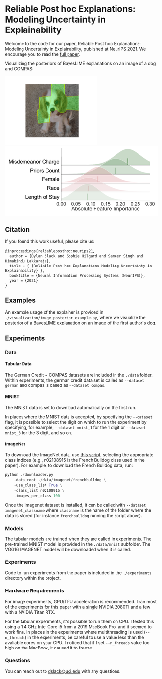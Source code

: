 # Reliable Post hoc Explanations: Modeling Uncertainty in Explainability

Welcome to the code for our paper, Reliable Post hoc Explanations: Modeling Uncertainty in Explainability, published at NeurIPS 2021. We encourage you to read the [full paper](https://arxiv.org/abs/2008.05030).

Visualizing the posteriors of BayesLIME explanations on an image of a dog and COMPAS:

<p float="middle">
<img src="visualization/diego.gif" width="300" heigh="300">
<img src="data/posteriors_fig_1.png" width="500" heigh="300">
</p>

## Citation

If you found this work useful, please cite us:

```
@inproceedings{reliableposthoc:neurips21,
  author = {Dylan Slack and Sophie Hilgard and Sameer Singh and Himabindu Lakkaraju},
  title = { {Reliable Post hoc Explanations Modeling Uncertainty in Explainability} },
  booktitle = {Neural Information Processing Systems (NeurIPS)},
  year = {2021}
}
```

## Examples

An example usage of the explainer is provided in `./visualization/image_posterior_example.py`, where we visualize the posterior of a BayesLIME explanation on an image of the first author's dog.

## Experiments

### Data

#### Tabular Data

The German Credit + COMPAS datasets are included in the `./data` folder. Within experiments, the german credit data set is called as `--dataset german` and compas is called as `--dataset compas`.

#### MNIST

The MNIST data is set to download automatically on the first run.

In places where the MNIST data is accepted, by specifying the `--dataset` flag, it is possible to select the digit on which to run the experiment by specifying, for example, `--dataset mnist_1` for the 1 digit or `--dataset mnist_3` for the 3 digit, and so on.

#### ImageNet

To download the ImageNet data, use [this script](https://github.com/mf1024/ImageNet-Datasets-Downloader), selecting the appropriate class indices (e.g., n02108915 is the French Bulldog class used in the paper). For example, to download the French Bulldog data, run:

```python
python ./downloader.py 
    -data_root ./data/imagenet/frenchbulldog \
    -use_class_list True \
    -class_list n02108915 \
    -images_per_class 100 
```

Once the imagenet dataset is installed, it can be called with `--dataset imagenet_classname` where `classname` is the name of the folder where the data is stored (for instance `frenchbulldog` running the script above).

### Models

The tabular models are trained when they are called in experiments. The pre-trained MNIST model is provided in the `./data/mnist` subfolder. The VGG16 IMAGENET model will be downloaded when it is called.

### Experiments

Code to run experiments from the paper is included in the `./experiments` directory within the project.

### Hardware Requirements

For image experiments, GPU/TPU acceleration is recommended. I ran most of the experiments for this paper with a single NVIDIA 2080TI and a few with a NVIDIA Titan RTX.

For the tabular experiments, it's possible to run them on CPU. I tested this using a 1.4 GHz Intel Core i5 from a 2019 MacBook Pro, and it seemed to work fine. In places in the experiments where multithreading is used (`--n_threads`) in the experiments, be careful to use a value less than the avaliable cores on your CPU. I noticed that if I set `--n_threads` value too high on the MacBook, it caused it to freeze. 

### Questions

You can reach out to [dslack@uci.edu](mailto:dslack@uci.edu) with any questions.

